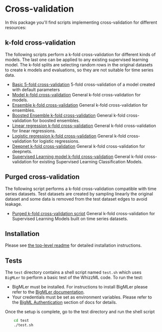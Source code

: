 # Cross-validation

In this package you'll find scripts implementing cross-validation for different resources:

## k-fold cross-validation

The following scripts perform a k-fold cross-validation for different kinds of
models. The last one can be applied to any existing supervised learning model.
The k-fold splits are selecting random rows in the original datasets to create
k models and evaluations, so they are not suitable for time series data.

- [Basic 5-fold cross-validation](./basic)
  5-fold cross-validation of a model created with default parameters
- [Model k-fold cross-validation](./model)  General k-fold
  cross-validation for models.
- [Ensemble k-fold cross-validation](./ensemble) General k-fold
  cross-validation for ensembles.
- [Boosted Ensemble k-fold cross-validation](./boosted-ensemble) General k-fold
  cross-validation for boosted ensembles.
- [Linear regression k-fold cross-validation](./linear-regression)
  General k-fold
  cross-validation for linear regressions.
- [Logistic regression k-fold cross-validation](./logistic-regression)
  General k-fold
  cross-validation for logistic regressions.
- [Deepnet k-fold cross-validation](./deepnet)
  General k-fold
  cross-validation for deepnets.
- [Supervised Learning model k-fold cross-validation](./supervised-conf)
  General k-fold
  cross-validation for existing Supervised Learning Classification Models.

## Purged cross-validation

The following script performs a k-fold cross-validation compatible with time
series datasets. Test datasets are created by sampling linearly the original
dataset and some data is removed from the test dataset edges to avoid leakage.

- [Purged k-fold cross-validation script](./purged-cross-validation)
  General k-fold cross-validation for Supervised Learning Models built on 
  time series datasets.

## Installation

Please see [the top-level readme](../readme.md) for detailed installation
instructions.

## Tests

The `test` directory contains a shell script named `test.sh`
which uses `BigMLer` to perform a basic test of the WhizzML code. To run the
test:

- BigMLer must be installed. For instructions to install BigMLer please refer
to the [BigMLer documentation](http://bigmler.readthedocs.io/en/latest/#bigmler-installation).
- Your credentials must be set as environment variables. Please refer to
the [BigML Authentication](http://bigmler.readthedocs.io/en/latest/#bigml-authentication)
section of docs for details.

Once the setup is complete, go to the test directory and run the shell script

```bash
    cd test
    ./test.sh
```
